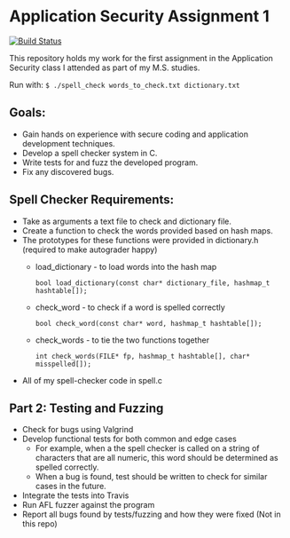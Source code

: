 # Application Security Assignment 1

[![Build Status](https://travis-ci.com/Kadawi/AppSec.svg?token=3qzfQJBTFZ2WnexojRKT&branch=master)](https://travis-ci.com/Kadawi/AppSec)

This repository holds my work for the first assignment in the Application Security class I attended as part of my M.S. studies. 

Run with: `$ ./spell_check words_to_check.txt dictionary.txt`

## Goals:

* Gain hands on experience with secure coding and application development techniques. 
* Develop a spell checker system in C.
* Write tests for and fuzz the developed program.
* Fix any discovered bugs.

## Spell Checker Requirements:

* Take as arguments a text file to check and dictionary file.
* Create a function to check the words provided based on hash maps. 
* The prototypes for these functions were provided in dictionary.h (required to make autograder happy)
  * load_dictionary - to load words into the hash map
  
    `bool load_dictionary(const char* dictionary_file, hashmap_t hashtable[]);`
  * check_word - to check if a word is spelled correctly
  
    `bool check_word(const char* word, hashmap_t hashtable[]);`
  * check_words - to tie the two functions together
  
    `int check_words(FILE* fp, hashmap_t hashtable[], char* misspelled[]);`
* All of my spell-checker code in spell.c 

## Part 2: Testing and Fuzzing

* Check for bugs using Valgrind
* Develop functional tests for both common and edge cases
  *  For example, when a the spell checker is called on a string of characters that are all numeric, this word should be determined as spelled correctly.
  * When a bug is found, test should be written to check for similar cases in the future.
* Integrate the tests into Travis
* Run AFL fuzzer against the program
* Report all bugs found by tests/fuzzing and how they were fixed (Not in this repo)
